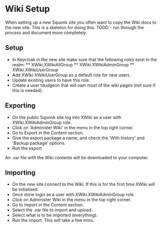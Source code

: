 # Wiki Setup

When setting up a new Squonk site you often want to copy the Wiki docs to the new site.
This is a skeleton for doing this.
TODO - run through the process and document more completely.

## Setup

* In Keycloak in the new site make sure that the following roles exist in the realm:
** XWiki.XWikiAllGroup
** XWiki.XWikiAdminGroup
** XWiki.XWikiUserGroup
* Add XWiki.XWikiUserGroup as a default role for new users.
* Update existing users to have this role.
* Create a user tdudgeon that will own most of the wiki pages (not sure if this is needed).

## Exporting

* On the public Squonk site log into XWiki as a user with XWiki.XWikiAdminGroup role.
* Click on 'Administer Wiki' in the menu in the top right corner.
* Go to Export in the Content section.
* Give the export package a name, and check the 'With history' and 'Backup package' options. 
* Run the export

An .xar file with the Wiki contents will be downloaded to your computer.

## Importing

* On the new site connect to the Wiki. If this is for the first time XWiki will be initialised.
* Once done login as a user with XWiki.XWikiAdminGroup role.
* Click on Administer Wiki in the menu in the top right corner.
* Go to Import in the Content section.
* Select the .xar file to import and upload.
* Select what is to be imported (everything).
* Run the import. This will take a few mins.

